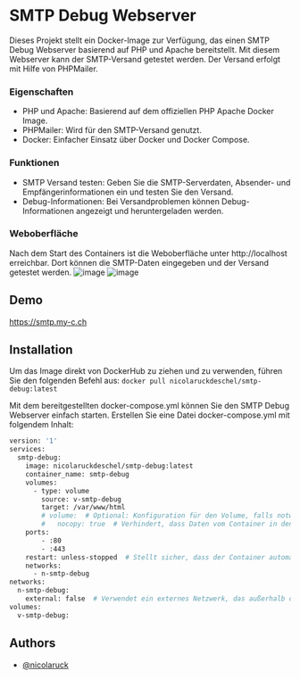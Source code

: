 
# SMTP Debug Webserver

Dieses Projekt stellt ein Docker-Image zur Verfügung, das einen SMTP Debug Webserver basierend auf PHP und Apache bereitstellt. Mit diesem Webserver kann der SMTP-Versand getestet werden. Der Versand erfolgt mit Hilfe von PHPMailer.

### Eigenschaften
- PHP und Apache: Basierend auf dem offiziellen PHP Apache Docker Image.
- PHPMailer: Wird für den SMTP-Versand genutzt.
- Docker: Einfacher Einsatz über Docker und Docker Compose.

### Funktionen
- SMTP Versand testen: Geben Sie die SMTP-Serverdaten, Absender- und Empfängerinformationen ein und testen Sie den Versand.
- Debug-Informationen: Bei Versandproblemen können Debug-Informationen angezeigt und heruntergeladen werden.

### Weboberfläche
Nach dem Start des Containers ist die Weboberfläche unter http://localhost erreichbar. Dort können die SMTP-Daten eingegeben und der Versand getestet werden.
![image](https://github.com/nicolaruck/smtp-debug/assets/145778551/75819cbf-b9be-451e-822c-ce2bd9b907dc)
![image](https://github.com/nicolaruck/smtp-debug/assets/145778551/a98652c1-9be0-4c27-a9e1-0830c6f9cd06)

## Demo
https://smtp.my-c.ch


## Installation
Um das Image direkt von DockerHub zu ziehen und zu verwenden, führen Sie den folgenden Befehl aus:
```docker pull nicolaruckdeschel/smtp-debug:latest```

Mit dem bereitgestellten docker-compose.yml können Sie den SMTP Debug Webserver einfach starten. Erstellen Sie eine Datei docker-compose.yml mit folgendem Inhalt:

```bash
version: '1'
services:
  smtp-debug:
    image: nicolaruckdeschel/smtp-debug:latest
    container_name: smtp-debug
    volumes:
      - type: volume
        source: v-smtp-debug
        target: /var/www/html
        # volume:  # Optional: Konfiguration für den Volume, falls notwendig
        #   nocopy: true  # Verhindert, dass Daten vom Container in den neuen Volume kopiert werden
    ports:
        - :80
        - :443
    restart: unless-stopped  # Stellt sicher, dass der Container automatisch neu startet, außer er wird manuell gestoppt
    networks:
      - n-smtp-debug
networks:
  n-smtp-debug:
    external: false  # Verwendet ein externes Netzwerk, das außerhalb dieses Docker Compose-Files definiert ist
volumes:
  v-smtp-debug:
```
    
## Authors

- [@nicolaruck](https://github.com/nicolaruck)

